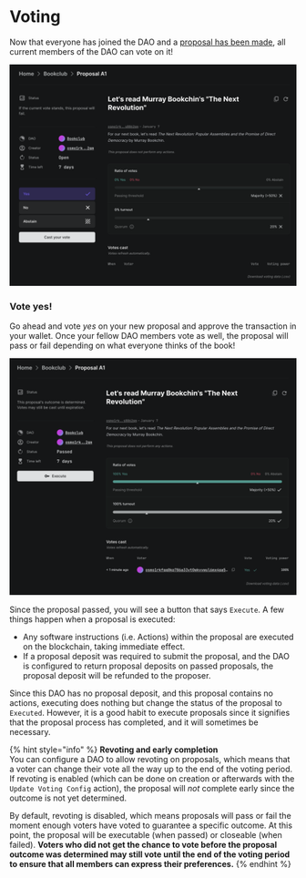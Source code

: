 # Voting

Now that everyone has joined the DAO and a [proposal has been made](create-a-proposal.md), all current members of the DAO can vote on it!

![Proposal vote](../../.gitbook/assets/proposal-vote.png)

### Vote yes!

Go ahead and vote _yes_ on your new proposal and approve the transaction in your wallet. Once your fellow DAO members vote as well, the proposal will pass or fail depending on what everyone thinks of the book!

![Proposal passed](../../.gitbook/assets/proposal-vote-done.png)

Since the proposal passed, you will see a button that says `Execute`. A few things happen when a proposal is executed:

* Any software instructions (i.e. Actions) within the proposal are executed on the blockchain, taking immediate effect.
* If a proposal deposit was required to submit the proposal, and the DAO is configured to return proposal deposits on passed proposals, the proposal deposit will be refunded to the proposer.

Since this DAO has no proposal deposit, and this proposal contains no actions, executing does nothing but change the status of the proposal to `Executed`. However, it is a good habit to execute proposals since it signifies that the proposal process has completed, and it will sometimes be necessary.

{% hint style="info" %}
**Revoting and early completion**\
You can configure a DAO to allow revoting on proposals, which means that a voter can change their vote all the way up to the end of the voting period. If revoting is enabled (which can be done on creation or afterwards with the `Update Voting Config` action), the proposal will _not_ complete early since the outcome is not yet determined.

By default, revoting is disabled, which means proposals will pass or fail the moment enough voters have voted to guarantee a specific outcome. At this point, the proposal will be executable (when passed) or closeable (when failed). **Voters who did not get the chance to vote before the proposal outcome was determined may still vote until the end of the voting period to ensure that all members can express their preferences.**
{% endhint %}
